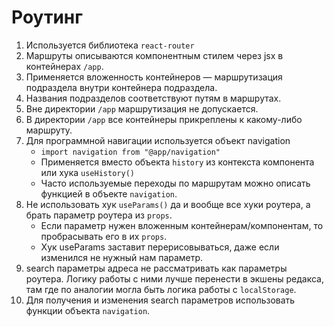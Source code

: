 # Роутинг

1. Используется библиотека `react-router`
2. Маршруты описываются компонентным стилем через jsx в контейнерах `/app`. 
3. Применяется вложенность контейнеров — маршрутизация подраздела внутри контейнера подраздела. 
4. Названия подразделов соответствуют путям в маршрутах.
5. Вне директории `/app` маршрутизация не допускается.
6. В директории `/app` все контейнеры прикреплены к какому-либо маршруту.
7. Для программной навигации используется объект navigation
    - `import navigation from "@app/navigation"`
    - Применяется вместо объекта `history` из контекста компонента или хука `useHistory()`
    - Часто используемые переходы по маршрутам можно описать функцией в объекте `navigation`. 
8. Не использовать хук `useParams()` да и вообще все хуки роутера, а брать параметр роутера из `props`. 
    - Если параметр нужен вложенным контейнерам/компонентам, то пробрасывать его в их `props`.
    - Хук useParams заставит перерисовываться, даже если изменился не нужный нам параметр. 
9. search параметры адреса не рассматривать как параметры роутера. Логику работы с ними лучше перенести в экшены редакса, там где по аналогии могла быть логика работы с `localStorage`. 
10. Для получения и изменения search параметров использовать функции объекта `navigation`.
